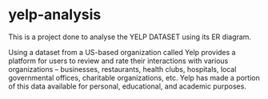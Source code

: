 # yelp-analysis
This is a project done to analyse the YELP DATASET using its ER diagram.

Using a dataset from a US-based organization called Yelp provides a platform for users to review and rate their interactions with various organizations – businesses, restaurants, health clubs, hospitals, local governmental offices, charitable organizations, etc. Yelp has made a portion of this data available for personal, educational, and academic purposes.
